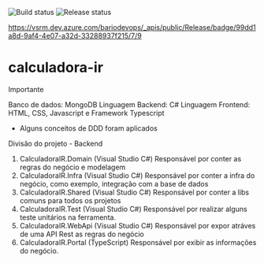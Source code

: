 ![Build status](https://dev.azure.com/bariodevops/Bario/_apis/build/status/Ambev.Bario.API.Docker.Build?branchName=master)
![Release status](https://vsrm.dev.azure.com/bariodevops/_apis/public/Release/badge/99dd1a8d-9af4-4e07-a32d-33288937f215/7/9)

https://vsrm.dev.azure.com/bariodevops/_apis/public/Release/badge/99dd1a8d-9af4-4e07-a32d-33288937f215/7/9

# calculadora-ir

Importante

Banco de dados: MongoDB
Linguagem Backend: C#
Linguagem Frontend: HTML, CSS, Javascript e Framework Typescript

* Alguns conceitos de DDD foram aplicados

Divisão do projeto - Backend

1. CalculadoraIR.Domain (Visual Studio C#)
  Responsável por conter as regras do negócio e modelagem
2. CalculadoraIR.Infra  (Visual Studio C#)
  Responsável por conter a infra do negócio, como exemplo, integração com a base de dados
3. CalculadoraIR.Shared (Visual Studio C#)
  Responsável por conter a libs comuns para todos os projetos
4. CalculadoraIR.Test   (Visual Studio C#)
  Responsável por realizar alguns teste unitários na ferramenta.
5. CalculadoraIR.WebApi (Visual Studio C#)
  Responsável por expor atráves de uma API Rest as regras do negócio
6. CalculadoraIR.Portal (TypeScript)
  Responsável por exibir as informações do negócio.

